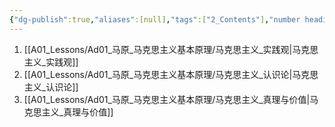 ```yaml
---
{"dg-publish":true,"aliases":[null],"tags":["2_Contents"],"number headings":"auto, first-level 1, max 6, A.1.","Created-Date":"2024-01-08 11:19:29","Modified-Date":"2024-04-18 11:53:17","permalink":"/A01_Lessons/Ad01_马原_马克思主义基本原理/第三章 认识论/","dgPassFrontmatter":true}
---
```




1. [[A01_Lessons/Ad01_马原_马克思主义基本原理/马克思主义_实践观\|马克思主义_实践观]]
2. [[A01_Lessons/Ad01_马原_马克思主义基本原理/马克思主义_认识论\|马克思主义_认识论]]
3. [[A01_Lessons/Ad01_马原_马克思主义基本原理/马克思主义_真理与价值\|马克思主义_真理与价值]]


